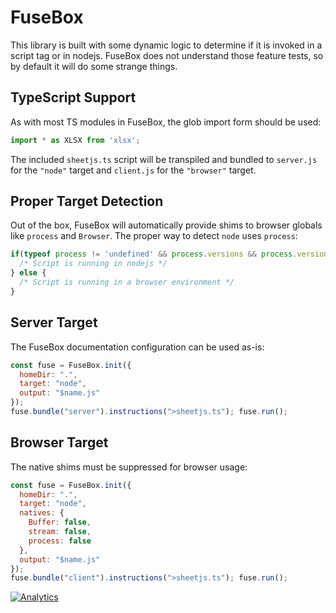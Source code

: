 # FuseBox

This library is built with some dynamic logic to determine if it is invoked in a
script tag or in nodejs.  FuseBox does not understand those feature tests, so by
default it will do some strange things.

## TypeScript Support

As with most TS modules in FuseBox, the glob import form should be used:

```typescript
import * as XLSX from 'xlsx';
```

The included `sheetjs.ts` script will be transpiled and bundled to `server.js`
for the `"node"` target and `client.js` for the `"browser"` target.

## Proper Target Detection

Out of the box, FuseBox will automatically provide shims to browser globals like
`process` and `Browser`.  The proper way to detect `node` uses `process`:

```typescript
if(typeof process != 'undefined' && process.versions && process.versions.node) {
  /* Script is running in nodejs */
} else {
  /* Script is running in a browser environment */
}
```

## Server Target

The FuseBox documentation configuration can be used as-is:

```js
const fuse = FuseBox.init({
  homeDir: ".",
  target: "node",
  output: "$name.js"
});
fuse.bundle("server").instructions(">sheetjs.ts"); fuse.run();
```

## Browser Target

The native shims must be suppressed for browser usage:

```js
const fuse = FuseBox.init({
  homeDir: ".",
  target: "node",
  natives: {
    Buffer: false,
    stream: false,
    process: false
  },
  output: "$name.js"
});
fuse.bundle("client").instructions(">sheetjs.ts"); fuse.run();
```

[![Analytics](https://ga-beacon.appspot.com/UA-36810333-1/SheetJS/js-xlsx?pixel)](https://github.com/SheetJS/js-xlsx)
